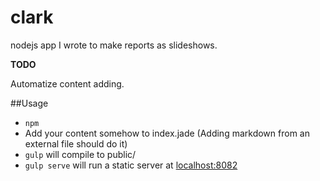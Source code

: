 # clark
nodejs app I wrote to make reports as slideshows.

**TODO**

Automatize content adding.


##Usage

* `npm` 
* Add your content somehow to index.jade (Adding markdown from an external file should do it)
* `gulp` will compile to public/
* `gulp serve` will run a static server at [localhost:8082](http://localhost:8082)
